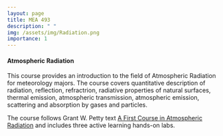 ```yaml
---
layout: page
title: MEA 493
description: " "
img: /assets/img/Radiation.png
importance: 1
---
```


#### **Atmospheric Radiation**

This course provides an introduction to the field of Atmospheric Radiation for 
meteorology majors. The course covers quantitative description of radiation, reflection, 
refractrion, radiative properties of natural surfaces, thermal emission, 
atmospheric transmission, atmospheric emission, scattering and absorption by gases and particles.

The course follows Grant W. Petty text [A First Course in Atmospheric Radiation](https://sundogpublishingstore.myshopify.com/products/a-first-course-in-atmospheric-radiation-g-w-petty) and includes three active learning 
hands-on labs. 